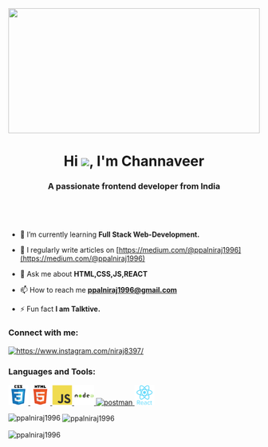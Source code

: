 <img align ="center" width ="100%" height="250" src="https://media.giphy.com/media/YlY5oyV9VxOJi53Ynq/giphy.gif" alt =""/>
<h1 align="center">Hi <img src="https://raw.githubusercontent.com/MartinHeinz/MartinHeinz/master/wave.gif" width="50px">, I'm Channaveer</h1>
<h3 align="center">A passionate frontend developer from India</h3>

<!-- <p align="left"> <img src="https://komarev.com/ghpvc/?username=ppalniraj1996&label=Profile%20views&color=0e75b6&style=flat" alt="ppalniraj1996" /> </p> -->

<p align="left"> <a href="https://github.com/ryo-ma/github-profile-trophy"><img src="https://github-profile-trophy.vercel.app/?username=Channu654" alt="" /></a> </p>

<p align="left"> <a href="https://twitter.com/" target="blank"><img src="https://img.shields.io/twitter/follow/?logo=twitter&style=for-the-badge" alt="" /></a> </p>

- 🌱 I’m currently learning **Full Stack Web-Development.**

- 📝 I regularly write articles on [https://medium.com/@ppalniraj1996](https://medium.com/@ppalniraj1996)

- 💬 Ask me about **HTML,CSS,JS,REACT**

- 📫 How to reach me **ppalniraj1996@gmail.com**

- ⚡ Fun fact **I am Talktive.**

<h3 align="left">Connect with me:</h3>
<p align="left">
<a href="https://instagram.com/https://www.instagram.com/niraj8397/" target="blank"><img align="center" src="https://raw.githubusercontent.com/rahuldkjain/github-profile-readme-generator/master/src/images/icons/Social/instagram.svg" alt="https://www.instagram.com/niraj8397/" height="30" width="40" /></a>
</p>

<h3 align="left">Languages and Tools:</h3>
<p align="left"> <a href="https://www.w3schools.com/css/" target="_blank" rel="noreferrer"> <img src="https://raw.githubusercontent.com/devicons/devicon/master/icons/css3/css3-original-wordmark.svg" alt="css3" width="40" height="40"/> </a> <a href="https://www.w3.org/html/" target="_blank" rel="noreferrer"> <img src="https://raw.githubusercontent.com/devicons/devicon/master/icons/html5/html5-original-wordmark.svg" alt="html5" width="40" height="40"/> </a> <a href="https://developer.mozilla.org/en-US/docs/Web/JavaScript" target="_blank" rel="noreferrer"> <img src="https://raw.githubusercontent.com/devicons/devicon/master/icons/javascript/javascript-original.svg" alt="javascript" width="40" height="40"/> </a> <a href="https://nodejs.org" target="_blank" rel="noreferrer"> <img src="https://raw.githubusercontent.com/devicons/devicon/master/icons/nodejs/nodejs-original-wordmark.svg" alt="nodejs" width="40" height="40"/> </a> <a href="https://postman.com" target="_blank" rel="noreferrer"> <img src="https://www.vectorlogo.zone/logos/getpostman/getpostman-icon.svg" alt="postman" width="40" height="40"/> </a> <a href="https://reactjs.org/" target="_blank" rel="noreferrer"> <img src="https://raw.githubusercontent.com/devicons/devicon/master/icons/react/react-original-wordmark.svg" alt="react" width="40" height="40"/> </a> </p>

<p><img align="left" src="https://github-readme-stats.vercel.app/api/top-langs?username=ppalniraj1996&show_icons=true&locale=en&layout=compact" alt="ppalniraj1996" /></p>

<p>&nbsp;<img align="center" src="https://github-readme-stats.vercel.app/api?username=ppalniraj1996&show_icons=true&locale=en" alt="ppalniraj1996" /></p>

<p><img align="center" src="https://github-readme-streak-stats.herokuapp.com/?user=ppalniraj1996&" alt="ppalniraj1996" /></p>
